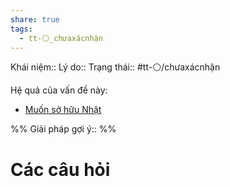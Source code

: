 ```yaml
---
share: true
tags:
  - tt-⚪_chưaxácnhận
---
```


Khái niệm:: 
Lý do:: 
Trạng thái:: #tt-⚪/chưaxácnhận

Hệ quả của vấn đề này:
- [Muốn sở hữu Nhật](../H%C3%A0nh%20vi/%C4%90i%E1%BB%81u%20Th%E1%BA%A3o%20tr%C3%A1ch/Mu%E1%BB%91n%20s%E1%BB%9F%20h%E1%BB%AFu%20Nh%E1%BA%ADt.md)


%%
Giải pháp gợi ý:: 
%%



# Các câu hỏi

